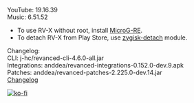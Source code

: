 YouTube: 19.16.39  
Music: 6.51.52  
- To use RV-X without root, install [MicroG-RE](https://github.com/WSTxda/MicroG-RE/releases/latest).  
- To detach RV-X from Play Store, use [zygisk-detach](https://github.com/j-hc/zygisk-detach) module.  

Changelog:  
CLI: j-hc/revanced-cli-4.6.0-all.jar  
Integrations: anddea/revanced-integrations-0.152.0-dev.9.apk  
Patches: anddea/revanced-patches-2.225.0-dev.14.jar  
[Changelog](https://github.com/anddea/revanced-patches/releases/tag/vdev.14)  
  
[![ko-fi](https://ko-fi.com/img/githubbutton_sm.svg)](https://ko-fi.com/W7W8VRK0S)  
